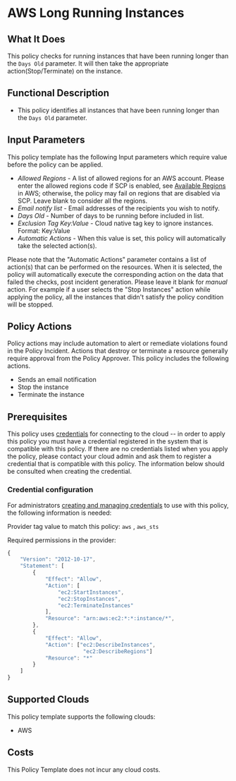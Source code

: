 # AWS Long Running Instances

## What It Does

This policy checks for running instances that have been running longer than the `Days Old` parameter. It will then take the appropriate action(Stop/Terminate) on the instance.

## Functional Description

- This policy identifies all instances that have been running longer than the `Days Old` parameter.

## Input Parameters

This policy template has the following Input parameters which require value before
the policy can be applied.

- *Allowed Regions* - A list of allowed regions for an AWS account. Please enter the allowed regions code if SCP is enabled, see [Available Regions](https://docs.aws.amazon.com/AWSEC2/latest/UserGuide/using-regions-availability-zones.html#concepts-available-regions) in AWS; otherwise, the policy may fail on regions that are disabled via SCP. Leave blank to consider all the regions.
- *Email notify list* - Email addresses of the recipients you wish to notify.
- *Days Old* - Number of days to be running before included in list.
- *Exclusion Tag Key:Value* - Cloud native tag key to ignore instances. Format: Key:Value
- *Automatic Actions* - When this value is set, this policy will automatically take the selected action(s).

Please note that the "Automatic Actions" parameter contains a list of action(s) that can be performed on the resources. When it is selected, the policy will automatically execute the corresponding action on the data that failed the checks, post incident generation. Please leave it blank for *manual* action.
For example if a user selects the "Stop Instances" action while applying the policy, all the instances that didn't satisfy the policy condition will be stopped.

## Policy Actions

Policy actions may include automation to alert or remediate violations found in the
Policy Incident. Actions that destroy or terminate a resource generally require
approval from the Policy Approver. This policy includes the following actions.

- Sends an email notification
- Stop the instance
- Terminate the instance

## Prerequisites

This policy uses [credentials](https://docs.flexera.com/flexera/EN/Automation/ManagingCredentialsExternal.htm)
for connecting to the cloud -- in order to apply this policy you must have a
credential registered in the system that is compatible with this policy. If
there are no credentials listed when you apply the policy, please contact your
cloud admin and ask them to register a credential that is compatible with this
policy. The information below should be consulted when creating the credential.

### Credential configuration

For administrators [creating and managing credentials](https://docs.flexera.com/flexera/EN/Automation/ManagingCredentialsExternal.htm)
to use with this policy, the following information is needed:

Provider tag value to match this policy: `aws` , `aws_sts`

Required permissions in the provider:

```javascript
{
    "Version": "2012-10-17",
    "Statement": [
        {
            "Effect": "Allow",
            "Action": [
                "ec2:StartInstances",
                "ec2:StopInstances",
                "ec2:TerminateInstances"
            ],
            "Resource": "arn:aws:ec2:*:*:instance/*",
        },
        {
            "Effect": "Allow",
            "Action": ["ec2:DescribeInstances",
                        "ec2:DescribeRegions"]
            "Resource": "*"
        }
    ]
}
```

## Supported Clouds

This policy template supports the following clouds:

- AWS

## Costs

This Policy Template does not incur any cloud costs.
